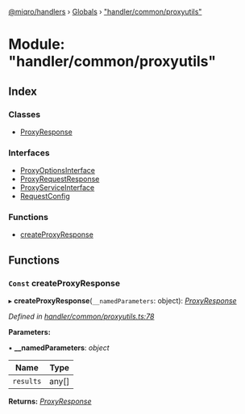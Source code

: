 [@miqro/handlers](../README.md) › [Globals](../globals.md) › ["handler/common/proxyutils"](_handler_common_proxyutils_.md)

# Module: "handler/common/proxyutils"

## Index

### Classes

* [ProxyResponse](../classes/_handler_common_proxyutils_.proxyresponse.md)

### Interfaces

* [ProxyOptionsInterface](../interfaces/_handler_common_proxyutils_.proxyoptionsinterface.md)
* [ProxyRequestResponse](../interfaces/_handler_common_proxyutils_.proxyrequestresponse.md)
* [ProxyServiceInterface](../interfaces/_handler_common_proxyutils_.proxyserviceinterface.md)
* [RequestConfig](../interfaces/_handler_common_proxyutils_.requestconfig.md)

### Functions

* [createProxyResponse](_handler_common_proxyutils_.md#const-createproxyresponse)

## Functions

### `Const` createProxyResponse

▸ **createProxyResponse**(`__namedParameters`: object): *[ProxyResponse](../classes/_handler_common_proxyutils_.proxyresponse.md)*

*Defined in [handler/common/proxyutils.ts:78](https://github.com/claukers/miqro-express/blob/5fac12b/src/handler/common/proxyutils.ts#L78)*

**Parameters:**

▪ **__namedParameters**: *object*

Name | Type |
------ | ------ |
`results` | any[] |

**Returns:** *[ProxyResponse](../classes/_handler_common_proxyutils_.proxyresponse.md)*
